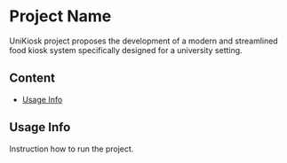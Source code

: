 # Project Name

UniKiosk project proposes the development of a modern and streamlined food kiosk system specifically designed for a university setting.

## Content

  - [Usage Info](#usage)

## Usage Info

  Instruction how to run the project.
